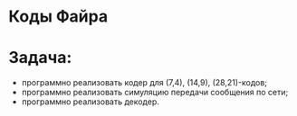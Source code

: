 # Коды Файра
# Задача:

- программно реализовать кодер для (7,4), (14,9), (28,21)-кодов;
- программно реализовать симуляцию передачи сообщения по сети;
- программно реализовать декодер.
